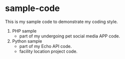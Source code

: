 # sample-code
This is my sample code to demonstrate my coding style.
  1. PHP sample
      - part of my undergoing pet social media APP code.
  2. Python sample
      - part of my Echo API code.
      - facility location project code.
